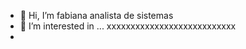 - 👋 Hi, I’m fabiana analista de sistemas 
- 👀 I’m interested in ... xxxxxxxxxxxxxxxxxxxxxxxxxxx
- 
<!---
fabi35/fabi35 is a ✨ special ✨ repository because its `README.md` (this file) appears on your GitHub profile.
You can click the Preview link to take a look at your changes.
--->
